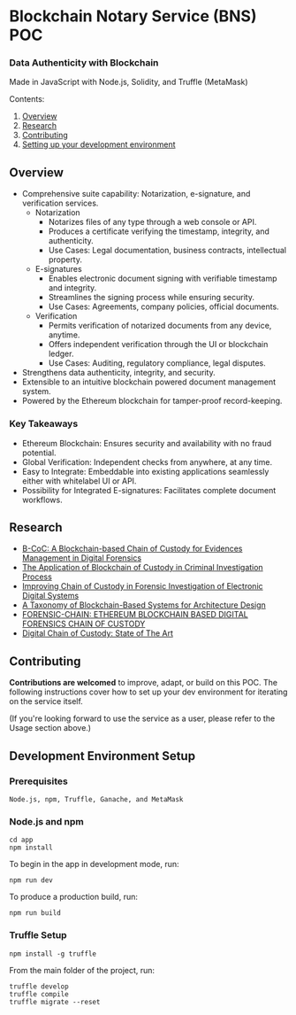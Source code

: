 # Blockchain Notary Service (BNS) POC
### Data Authenticity with Blockchain

Made in JavaScript with Node.js, Solidity, and Truffle (MetaMask)

Contents:

1.  [Overview](#overview)
1.  [Research](#Research)
1.  [Contributing](#contributing)
1.  [Setting up your development environment](#setting-up-your-development-environment)


## Overview
* Comprehensive suite capability: Notarization, e-signature, and verification services.
  * Notarization
    * Notarizes files of any type through a web console or API.
    * Produces a certificate verifying the timestamp, integrity, and authenticity.
    * Use Cases: Legal documentation, business contracts, intellectual property.
  * E-signatures
    * Enables electronic document signing with verifiable timestamp and integrity.
    * Streamlines the signing process while ensuring security.
    * Use Cases: Agreements, company policies, official documents.
  * Verification
    * Permits verification of notarized documents from any device, anytime.
    * Offers independent verification through the UI or blockchain ledger.
    * Use Cases: Auditing, regulatory compliance, legal disputes.
* Strengthens data authenticity, integrity, and security.
* Extensible to an intuitive blockchain powered document management system.
* Powered by the Ethereum blockchain for tamper-proof record-keeping.

### Key Takeaways
* Ethereum Blockchain: Ensures security and availability with no fraud potential.
* Global Verification: Independent checks from anywhere, at any time.
* Easy to Integrate: Embeddable into existing applications seamlessly either with whitelabel UI or API.
* Possibility for Integrated E-signatures: Facilitates complete document workflows.

## Research

* [B-CoC: A Blockchain-based Chain of Custody
  for Evidences Management in Digital Forensics](https://arxiv.org/pdf/1807.10359.pdf)
* [The Application of Blockchain of Custody in Criminal Investigation
  Process ](https://pdf.sciencedirectassets.com/280203/1-s2.0-S1877050921X00154/1-s2.0-S1877050921017853/main.pdf?X-Amz-Security-Token=IQoJb3JpZ2luX2VjEAQaCXVzLWVhc3QtMSJHMEUCIBOa453WEZLxIveMyqwtZ9WXeATjfUGZg2GK7tajLzVZAiEAyScBtvxa3OwMaaucjQ0VKxfq%2BtvHXX%2F4OAaie6TctxEqswUIHRAFGgwwNTkwMDM1NDY4NjUiDDgYsHXhBIsvWOU39SqQBe0P%2BxW3Amy1f4enZYZgGOilFzo9Ndu78Fsvmeg9c7ddju99rPExOrzcWUMqA19qA%2FEfGSWIgg7OahW7h%2FRaoS6ej5h4naqG%2FBDW6M7rPOndy3NVT%2B7lNRo1Y68u%2FP8snUv0b8MboMHH13Jm9zmizVORowVvR%2Fmf0xiGxlkfuae1aiLpO61VPKkM1Sdip4b8eGWAcoyWEds%2Fz3j5YD1eS%2FjNPiuN2yUF5IJ89HzAUEWBRwTpgsgpiA2Pl3LjJlcIAr9yf8wgVgFp8ZRyaS%2FhQDJ5yNLwo3aKv886QisBxLgc01j7m2ez%2FSColF5VYL4MdBDC0C1VQDcdPV3pwRSm0YYfiPjQjNcSxrQ0S3P%2FjDU%2F6ed3FQJtOeMkYaog79JlI9CNQwZ0jqAWHmgICx1hNbCBWAGR2o2W%2BEmJe0qA2samY0D%2BzmuQSqTI00Lz4V9ETKgNSsGpg8y5vUqj5o%2F9U7OgFam%2B3RM%2FXo1%2FnghbFDHybJPnRCY0uxEfeQwzHr62%2Fx5kif7QQPIglRUefy9UzRSv6rQoiRyMxWiVw021cxVmr6jgGUxhPH3pSRgfnp%2FNHzNrwzcJvYni93sj5ZO1Dqq9B0aUGVwNwjwMSAT3IZJUXcufZsuZ8%2BbwRKXX2w3I5P4a%2BGaqBoYzT4%2B03hWeupCwCZBu9mhf0H2uE14gGkti6qSLiiFxbTGXOVUW5XASXTwfYS5zj%2FqlB0kxb320fvgMzvqNbGUxJKiXjvsdY5Ki4LL2hf1KuSXmVQa5Uqic81nE28B089nblj8uvC4uaWm6bIPj8RZ1gAo3Gk8oLx3GzYgk1SkBYaQ8QJEU56n%2BWaC07ixoXjjSwT%2Fy3Yh7PBU7MU%2FocHbh%2FEV0BDuGJ0AyMPX%2B7K8GOrEBgnBBltRIjsaZSkBEPgDIjYVdrig0ThqA4gCGhuRbY47%2BrmNFwvfSJ9Ww3FCeYFOkoIQxdcU%2FmEjG5jmRaKbbzjBMN8GpFzaZEYTpag8058Mjhyeuz%2FzxkhUk3ep0HWzRYUKXrxwNrsFWwlnctieCUXWzR2bLlvLr4iZY6sECy7lnqYZK0o%2FwjHr1wSIH9zPW22jSjSrotMWEkQMQ5qXwP6Y%2FAwhgPygmKa%2B%2F3KnzNWVH&X-Amz-Algorithm=AWS4-HMAC-SHA256&X-Amz-Date=20240320T211306Z&X-Amz-SignedHeaders=host&X-Amz-Expires=300&X-Amz-Credential=ASIAQ3PHCVTY35N4J26Z%2F20240320%2Fus-east-1%2Fs3%2Faws4_request&X-Amz-Signature=3e274904e6cfd4ed76001a18298a7cf8865461d29a5e28c671b5a52d60ef7d2a&hash=9e9e265cb6d8c223d9ceafeec7378bd6750aa643bb36d0d16243565a5288a1c6&host=68042c943591013ac2b2430a89b270f6af2c76d8dfd086a07176afe7c76c2c61&pii=S1877050921017853&tid=spdf-87ee4c3d-5dfd-4a77-9100-9bf42bc8ed76&sid=fad272b131bd69483f8b12250d4fbe50e44fgxrqa&type=client&tsoh=d3d3LnNjaWVuY2VkaXJlY3QuY29t&ua=131c5859565c015357&rr=8678b445bdfd08c5&cc=us)
* [Improving Chain of Custody in Forensic Investigation of
  Electronic Digital Systems](http://paper.ijcsns.org/07_book/201101/20110101.pdf)
* [A Taxonomy of Blockchain-Based Systems for
  Architecture Design](https://www.pautasso.info/biblio-pdf/blockchain-icsa2017.pdf)
* [FORENSIC-CHAIN: ETHEREUM
  BLOCKCHAIN BASED DIGITAL FORENSICS
  CHAIN OF CUSTODY](https://journal.scsa.ge/wp-content/uploads/2018/12/4-auqib-hamid-lone-roohie-naaz-mir_forensic-chain-ethereum-blockchain-based-digital-forensics-chain-of-custody.pdf)
* [Digital Chain of Custody: State of The Art
  ](https://www.researchgate.net/publication/273694917_Digital_Chain_of_Custody_State_of_The_Art)

## Contributing

**Contributions are welcomed** to improve, adapt, or build on this POC. The following instructions cover how to set up your dev environment for iterating on the service itself.

(If you're looking forward to use the service as a user, please refer to the Usage section above.)


## Development Environment Setup

### Prerequisites
```
Node.js, npm, Truffle, Ganache, and MetaMask
```

### Node.js and npm
```
cd app
npm install
```
To begin in the app in development mode, run:
```
npm run dev
```
To produce a production build, run:
```
npm run build
```

### Truffle Setup
```
npm install -g truffle
```
From the main folder of the project, run:
```
truffle develop
truffle compile
truffle migrate --reset
```
